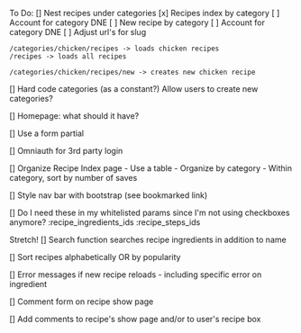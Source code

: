 To Do:
[] Nest recipes under categories 
    [x] Recipes index by category
        [ ] Account for category DNE
    [ ] New recipe by category
        [ ] Account for category DNE 
    [ ] Adjust url's for slug

    /categories/chicken/recipes -> loads chicken recipes
    /recipes -> loads all recipes

    /categories/chicken/recipes/new -> creates new chicken recipe

[] Hard code categories (as a constant?)
    Allow users to create new categories?

[] Homepage: what should it have?

[] Use a form partial

[] Omniauth for 3rd party login

[] Organize Recipe Index page
    - Use a table
    - Organize by category
    - Within category, sort by number of saves

[] Style nav bar with bootstrap (see bookmarked link)

[] Do I need these in my whitelisted params since I'm not using checkboxes anymore?
    :recipe_ingredients_ids
    :recipe_steps_ids

Stretch!
[] Search function searches recipe ingredients in addition to name

[] Sort recipes alphabetically OR by popularity

[] Error messages if new recipe reloads - including specific error on ingredient

[] Comment form on recipe show page

[] Add comments to recipe's show page and/or to user's recipe box






